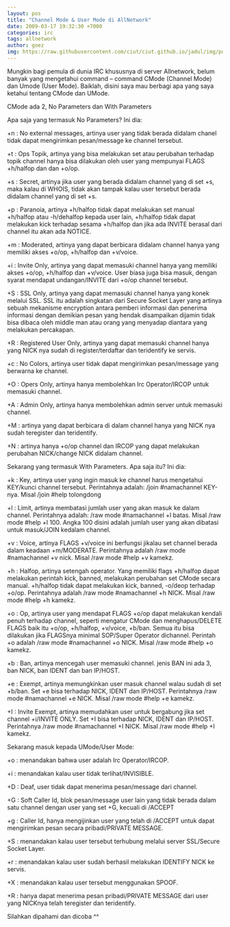 ```yaml
---
layout: pos
title: "Channel Mode & User Mode di AllNetwork"
date: 2009-03-17 19:32:30 +7000
categories: irc
tags: allnetwork
author: goez
img: https://raw.githubusercontent.com/ciut/ciut.github.io/jadul/img/portfolio-2.jpg
---
```


Mungkin bagi pemula di dunia IRC khususnya di server Allnetwork, belum banyak yang mengetahui command – command CMode (Channel Mode) dan Umode (User Mode). Baiklah, disini saya mau berbagi apa yang saya ketahui tentang CMode dan UMode.

CMode ada 2, No Parameters dan With Parameters

Apa saja yang termasuk No Parameters? Ini dia:

+n : No external messages, artinya user yang tidak berada didalam chanel tidak dapat mengirimkan pesan/message ke channel tersebut.

+t : Ops Topik, artinya yang bisa melakukan set atau perubahan terhadap topik channel hanya bisa dilakukan oleh user yang mempunyai FLAGS +h/halfop dan dan +o/op.

+s : Secret, artinya jika user yang berada didalam channel yang di set +s, maka kalau di WHOIS, tidak akan tampak kalau user tersebut berada didalam channel yang di set +s.

+p : Paranoia, artinya +h/halfop tidak dapat melakukan set manual +h/halfop atau -h/dehalfop kepada user lain, +h/halfop tidak dapat melakukan kick terhadap sesama +h/halfop dan jika ada INVITE berasal dari channel itu akan ada NOTICE.

+m : Moderated, artinya yang dapat berbicara didalam channel hanya yang memiliki akses +o/op, +h/halfop dan +v/voice.

+i : Invite Only, artinya yang dapat memasuki channel hanya yang memiliki akses +o/op, +h/halfop dan +v/voice. User biasa juga bisa masuk, dengan syarat mendapat undangan/INVITE dari +o/op channel tersebut.

+S : SSL Only, artinya yang dapat memasuki channel hanya yang konek melalui SSL. SSL itu adalah singkatan dari Secure Socket Layer yang artinya sebuah mekanisme encryption antara pemberi informasi dan penerima informasi dengan demikian pesan yang hendak disampaikan dijamin tidak bisa dibaca oleh middle man atau orang yang menyadap diantara yang melakukan percakapan.

+R : Registered User Only, artinya yang dapat memasuki channel hanya yang NICK nya sudah di register/terdaftar dan teridentify ke servis.

+c : No Colors, artinya user tidak dapat mengirimkan pesan/message yang berwarna ke channel.

+O : Opers Only, artinya hanya membolehkan Irc Operator/IRCOP untuk memasuki channel.

+A : Admin Only, artinya hanya membolehkan admin server untuk memasuki channel.

+M : artinya yang dapat berbicara di dalam channel hanya yang NICK nya sudah teregister dan teridentify.

+N : artinya hanya +o/op channel dan IRCOP yang dapat melakukan perubahan NICK/change NICK didalam channel.

Sekarang yang termasuk With Parameters. Apa saja itu? Ini dia:

+k : Key, artinya user yang ingin masuk ke channel harus mengetahui KEY/kunci channel tersebut. Perintahnya adalah: /join #namachannel KEY-nya. Misal /join #help tolongdong

+l : Limit, artinya membatasi jumlah user yang akan masuk ke dalam channel. Perintahnya adalah: /raw mode #namachannel +l batas. Misal /raw mode #help +l 100. Angka 100 disini adalah jumlah user yang akan dibatasi untuk masuk/JOIN kedalam channel.

+v : Voice, artinya FLAGS +v/voice ini berfungsi jikalau set channel berada dalam keadaan +m/MODERATE. Perintahnya adalah /raw mode #namachannel +v nick. Misal /raw mode #help +v kamekz.

+h : Halfop, artinya setengah operator. Yang memiliki flags +h/halfop dapat melakukan perintah kick, banned, melakukan perubahan set CMode secara manual. +h/halfop tidak dapat melakukan kick, banned, -o/deop terhadap +o/op. Perintahnya adalah /raw mode #namachannel +h NICK. Misal /raw mode #help +h kamekz.

+o : Op, artinya user yang mendapat FLAGS +o/op dapat melakukan kendali penuh terhadap channel, seperti mengatur CMode dan menghapus/DELETE FLAGS baik itu +o/op, +h/halfop, +v/voice, +b/ban. Semua itu bisa dilakukan jika FLAGSnya minimal SOP/Super Operator dichannel. Perintah +o adalah /raw mode #namachannel +o NICK. Misal /raw mode #help +o kamekz.

+b : Ban, artinya mencegah user memasuki channel. jenis BAN ini ada 3, ban NICK, ban IDENT dan ban IP/HOST.

+e : Exempt, artinya memungkinkan user masuk channel walau sudah di set +b/ban. Set +e bisa terhadap NICK, IDENT dan IP/HOST. Perintahnya /raw mode #namachannel +e NICK. Misal /raw mode #help +e kamekz.

+I : Invite Exempt, artinya memudahkan user untuk bergabung jika set channel +i/INVITE ONLY. Set +I bisa terhadap NICK, IDENT dan IP/HOST. Perintahnya /raw mode #namachannel +I NICK. Misal /raw mode #help +I kamekz.

Sekarang masuk kepada UMode/User Mode:

+o : menandakan bahwa user adalah Irc Operator/IRCOP.

+i : menandakan kalau user tidak terlihat/INVISIBLE.

+D : Deaf, user tidak dapat menerima pesan/message dari channel.

+G : Soft Caller Id, blok pesan/message user lain yang tidak berada dalam satu channel dengan user yang set +G, kecuali di /ACCEPT

+g : Caller Id, hanya mengijinkan user yang telah di /ACCEPT untuk dapat mengirimkan pesan secara pribadi/PRIVATE MESSAGE.

+S : menandakan kalau user tersebut terhubung melalui server SSL/Secure Socket Layer.

+r : menandakan kalau user sudah berhasil melakukan IDENTIFY NICK ke servis.

+X : menandakan kalau user tersebut menggunakan SPOOF.

+R : hanya dapat menerima pesan pribadi/PRIVATE MESSAGE dari user yang NICKnya telah teregister dan teridentify.

Silahkan dipahami dan dicoba ^^

